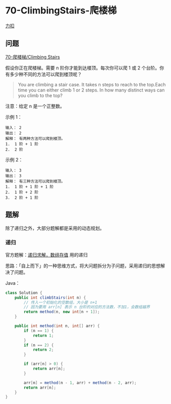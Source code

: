 # 70-ClimbingStairs-爬楼梯

[力扣](https://leetcode-cn.com/problems/climbing-stairs/)
## 问题

[70-爬楼梯/Climbing Stairs](https://leetcode-cn.com/problems/climbing-stairs/)

假设你正在爬楼梯。需要 n 阶你才能到达楼顶。每次你可以爬 1 或 2 个台阶。你有多少种不同的方法可以爬到楼顶呢？

> You are climbing a stair case. It takes n steps to reach to the top.Each time you can either climb 1 or 2 steps. In how many distinct ways can you climb to the top?

注意：给定 n 是一个正整数。

示例 1：
```
输入： 2
输出： 2
解释： 有两种方法可以爬到楼顶。
1.  1 阶 + 1 阶
2.  2 阶
```

示例 2：

```
输入： 3
输出： 3
解释： 有三种方法可以爬到楼顶。
1.  1 阶 + 1 阶 + 1 阶
2.  1 阶 + 2 阶
3.  2 阶 + 1 阶
```

## 题解

除了递归之外，大部分题解都是采用的动态规划。

### 递归

官方题解：[递归求解，数组存值](https://leetcode-cn.com/problems/climbing-stairs/solution/di-gui-qiu-jie-shu-zu-cun-zhi-by-rang-dan-dan-fei/) 用的递归

思路：「自上而下」的一种思维方式，将大问题拆分为子问题，采用递归的思想解决了问题。

Java：

```java
class Solution {
    public int climbStairs(int n) {
        // 传入一个初始化的空数组，大小是 n+1
        // 因为要用 arr[n] 表示 n 台阶的对应的方法数，不加1，会数组越界
        return method(n, new int[n + 1]);
    }

    public int method(int n, int[] arr) {
        if (n == 1) {
            return 1;
        }
        if (n == 2) {
            return 2;
        }

        if (arr[n] > 0) {
            return arr[n];
        }

        arr[n] = method(n - 1, arr) + method(n - 2, arr);
        return arr[n];
    }
}
```